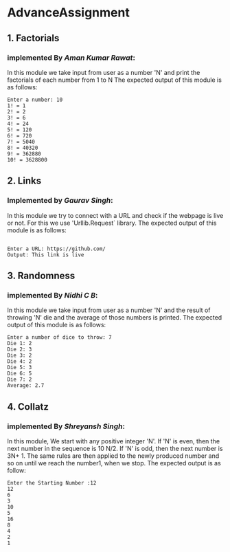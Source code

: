 # AdvanceAssignment

## 1. Factorials
### implemented By *Aman Kumar Rawat*:
In this module we take input from user as a number 'N' and print the factorials of each number from 1 to N
The expected output of this module is as follows:

```
Enter a number: 10
1! = 1
2! = 2
3! = 6
4! = 24
5! = 120
6! = 720
7! = 5040
8! = 40320
9! = 362880
10! = 3628800
```

## 2. Links
### Implemented by *Gaurav Singh*:

In this module we try to connect with a URL and check if the webpage is live or not. For this we use 'Urllib.Request` library. 
The expected output of this module is as follows:

```

Enter a URL: https://github.com/
Output: This link is live

```
## 3. Randomness
### implemented By *Nidhi C B*:
In this module we take input from user as a number 'N' and the result of throwing 'N' die  and the average of those numbers is printed.
The expected output of this module is as follows:

```
Enter a number of dice to throw: 7
Die 1: 2
Die 2: 3
Die 3: 2
Die 4: 2
Die 5: 3
Die 6: 5
Die 7: 2
Average: 2.7

```

## 4. Collatz
### implemented By *Shreyansh Singh*:

In this module, We start with any positive integer 'N'.  If 'N' is even, then the next number in the sequence is 10 N/2.  If 'N' is odd, then the next number is 3N+ 1.  The same rules are then applied to the newly produced number and so on until we reach the number1, when we stop.
The expected output is as follow:
```
Enter the Starting Number :12
12 
6
3
10
5
16
8
4
2
1

```